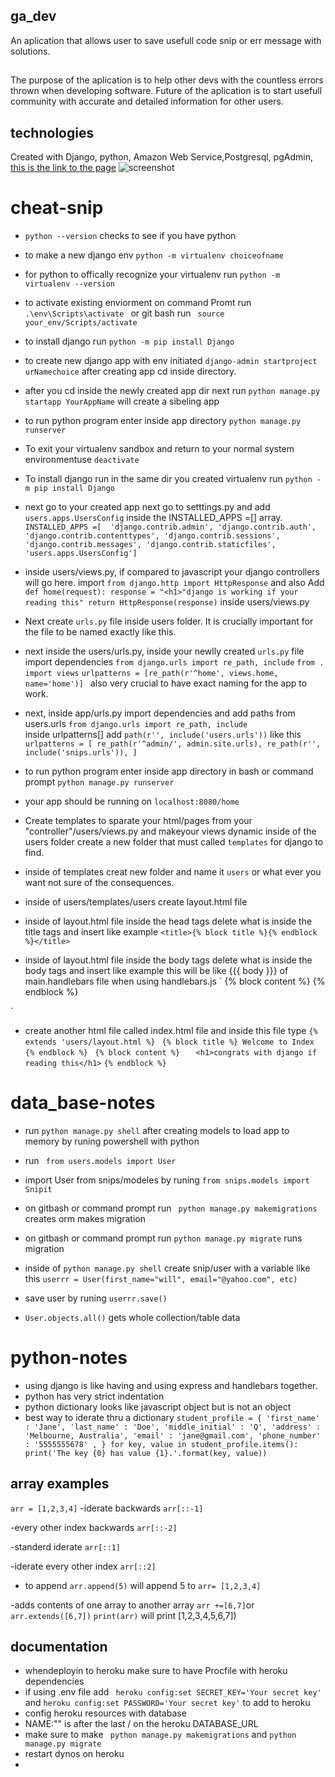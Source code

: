 ## ga_dev
An aplication that allows user to save usefull code snip or err message with solutions.

##
The purpose of the aplication is to help other devs with the countless errors thrown when developing software.
Future of the aplication is to start usefull community with accurate and detailed information for other users.


## technologies
Created with Django, python, Amazon Web Service,Postgresql, pgAdmin, 
[this is the link to the page](https://ga-devs1.herokuapp.com/)
![screenshot](/images/casa.png)


# cheat-snip
* `python --version` checks to see if you have python
* to make a new django env `python -m virtualenv choiceofname`
* for python to offically recognize your virtualenv run `python -m virtualenv --version`
* to activate existing enviorment on command Promt run `.\env\Scripts\activate ` or git bash run ` source your_env/Scripts/activate`
* to install django run `python -m pip install Django`
* to create new django app with env initiated `django-admin startproject urNamechoice` after creating app cd inside directory.
* after you cd inside the newly created app dir next run `python manage.py startapp YourAppName` will create a sibeling app 

* to run python program enter inside app directory `python manage.py runserver`
* To exit your virtualenv sandbox and return to your normal system environmentuse `deactivate`
* To install django run in the same dir you created virtualenv run `python -m pip install Django`

* next go to your created app next go to setttings.py and add `users.apps.UsersConfig` inside the  INSTALLED_APPS =[] array.
 `INSTALLED_APPS =[ 
    'django.contrib.admin',
    'django.contrib.auth',
    'django.contrib.contenttypes',
    'django.contrib.sessions',
    'django.contrib.messages',
    'django.contrib.staticfiles',
    'users.apps.UsersConfig']`

* inside users/views.py, if compared to javascript your django controllers will go here.
import `from django.http import HttpResponse` and also
Add `def home(request): response = "<h1>"django is working if your reading this" return HttpResponse(response)` 
inside users/views.py

* Next create `urls.py` file inside users folder. It is crucially important for the file to be named exactly like this.

* next inside the users/urls.py, inside your newlly created `urls.py` file import dependencies
`from django.urls import re_path, include`
`from . import views` 
`urlpatterns = [re_path(r'^home', views.home, name='home')] `
also very crucial to have exact naming for the app to work.

* next, inside app/urls.py import dependencies and add paths from users.urls
`from django.urls import re_path, include`  
inside urlpatterns[] add ` path(r'', include('users.urls')) ` like this
  ` urlpatterns = [
    re_path(r'^admin/', admin.site.urls),
    re_path(r'', include('snips.urls')),
]`

* to run python program enter inside app directory in bash or command prompt `python manage.py runserver`
* your app should be running on `localhost:8080/home`
* Create templates to sparate your html/pages from your "controller"/users/views.py and makeyour views dynamic inside of the users folder create a new folder that must called `templates` for django to find. 
* inside of templates creat new folder and name it `users` or what ever you want not sure of the consequences.
* inside of users/templates/users create layout.html file
* inside of layout.html file inside the head tags delete what is inside the title tags and insert like example
`<title>{% block title %}{% endblock %}</title>`

* inside of layout.html file inside the body tags delete what is inside the body tags and insert like example
this will be like {{{ body }}} of main.handlebars file when using handlebars.js
`<body>
{% block content %}
{% endblock %}
</body> `

* create another html file called index.html file and inside this file type
 `{% extends 'users/layout.html %} `
 `{% block title %} Welcome to Index {% endblock %} `
 ` {% block content %}   `
  ` <h1>congrats with django if reading this</h1>`
  `{% endblock %}`

# data_base-notes
* run `python manage.py shell` after creating models to load app to memory by runing powershell with python
* run ` from users.models import User`
* import User from snips/modeles by runing ` from snips.models import Snipit `

* on gitbash or command prompt run ` python manage.py makemigrations` creates orm makes migration
* on gitbash or command prompt run ` python manage.py migrate ` runs migration
* inside of `python manage.py shell` create snip/user with a variable like this `userrr = User(first_name="will", email="@yahoo.com", etc)`
* save user by runing ` userrr.save() `
* `User.objects.all()` gets whole collection/table data

# python-notes
- using django is like having and using express and handlebars together. 
- python has very strict indentation
- python dictionary looks like javascript object but is not an object
- best way to iderate thru a dictionary
`student_profile = {
        'first_name' : 'Jane',
        'last_name' : 'Doe',
        'middle_initial' : 'Q',
        'address' : 'Melbourne, Australia',
        'email' : 'jane@gmail.com',
        'phone_number' : '5555555678' ,
        }
for key, value in student_profile.items():
    print('The key {0} has value {1}.'.format(key, value))`

## array examples
`arr = [1,2,3,4]`
-iderate backwards `arr[::-1]`

-every other index backwards `arr[::-2]`

-standerd iderate `arr[::1]`

-iderate every other index `arr[::2]`

- to append `arr.append(5)` will append 5 to `arr= [1,2,3,4]`

-adds contents of one array to another array `arr +=[6,7]`or `arr.extends([6,7])`
`print(arr)` will print [1,2,3,4,5,6,7])

## documentation
- whendeployin to heroku make sure to have Procfile with heroku dependencies
- if using .env file add ` heroku config:set SECRET_KEY='Your secret key'` and `heroku config:set PASSWORD='Your secret key'`
to add to heroku
- config heroku resources with database
- NAME:"" is after the last / on the heroku DATABASE_URL
- make sure to make ` python manage.py makemigrations` and   ` python manage.py migrate `
- restart dynos on heroku
-

